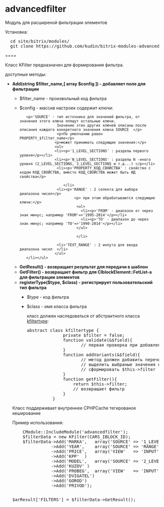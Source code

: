 advancedfilter
====

<p>Модуль для расширеной фильтрации элементов</p>
<p>Установка:</p>
<pre>  cd site/bitrix/modules/ 
  git clone https://github.com/kudin/bitrix-modules-advancedfilter.git advancedfilter 
</pre>
 
==== 

<p>Класс KFilter предназначен для формирования фильтра.</p>
<p>доступные методы:</p>
<ul>

  <li><p><b>Add(string $filter_name,[ array $config ]) - добавляет поле для фильтрации</b></p> 
     <ul><li>
        <p>$filter_name - произвольный код фильтра</p>
    </li>
     <li>
     <p>$config - массив настроек содержит ключи:</p>
     
       <p>'SOURCE' - тип источника для значений фильтра, от значения этого ключа пляшут остальные ключи.
                     Значение этих других ключей описаны после описания каждого конкретного значения ключа SOURCE  </p>
                     <p>По умолчанию равен PROPERTY_$filter_name</p>
                    <p>может принимать следующие значения:</p> 
                    <ul>
                    <li><p>'1_LEVEL_SECTIONS' : разделы первого уровня</p></li>
                    <li><p>'N_LEVEL_SECTIONS' : разделы N -нного уровня (2_LEVEL_SECTIONS, 3_LEVEL_SECTIONS и т.д...) </p></li> 
                     <li><p>'PROPERTY_КОД_СВОЙСТВА' : свойство с кодом КОД_СВОЙСТВА, вместо КОД_СВОЙСТВА может быть ИД свойства</p> 
                                            
                        </li>
                     <li><p>'RANGE' : 2 селекта для выбора диапазона чисел</p>
                             <p> при этом обрабатываются следующие ключи:</p>
                              <ul>
                                <li><p>'FROM' - диапазон от через знак минус; например 'FROM'=>'1995-2014'</p></li>
                                <li><p>'TO' - диапазон до через знак минус; например 'TO'=>'1990-2014'</p></li>
                              </ul>

                              </li>

                     <li>'TEXT_RANGE' : 2 инпута для ввода диапазона чисел  </li>
                    </ul>
       </li></ul>
   </li>
   
  <li><b>GetResult() - возвращает результат для передачи в шаблон</b></li>
  <li><b>GetFilter() - возвращает фильтр для CIblockElement::FetList-a для фильтрации элементов</b></li>
    <li>
      <b>registerType($type, $class) - регистрирует пользовательский тип фильтра</b>
       <ul>
              <li><p> $type - код фильтра</p></li>
         <li><p>$class - имя класса фильтра</p>
         <p> класс должен наследоваться от абстрактного класса <a href='https://github.com/kudin/bitrix-modules-advancedfilter/blob/master/classes/usertypes/kfiltertype.php'>kfiltertype</a>:</p>
          <pre>abstract class kfiltertype { 
              private $filter = false; 
              function validate(&$field){
                     // первая проверка при добавлении поля  
              }     
              function addVariants(&$field){
                     // метод должен добавить перечисляемые варианты в $field['VARIANTS']
                     // выделить выбраные значения по массиву $_REQUEST
                     // сформировать $this->filter
              }    
              function getFilter(){
                  return $this->filter;
                  // возвращает фильтр 
              }
          }</pre></li></ul>
    </li>
</ul>


<p>Класс поддерживает внутреннее CPHPCache тегированое кеширование</p>

<p>Пример использования:</p>
<pre>
    CModule::IncludeModule('advancedfilter'); 
    $filterData = new KFilter(CARS_IBLOCK_ID);
    $filterData->Add('MARKA',   array('SOURCE' => '1_LEVEL_SECTIONS') )
               ->Add('YEAR',    array('SOURCE' => 'RANGE', 'FROM'=>'1980-2014', 'TO'=>'1990-2014' )  )
               ->Add('PRICE',   array('VIEW'   => 'INPUT'))
               ->Add('KPP'  )
               ->Add('MODEL',   array('SOURCE' => '2_LEVEL_SECTIONS', 'LINKTO' => 'MARKA'))
               ->Add('KUZOV' )
               ->Add('PROBEG',  array('VIEW'   => 'INPUT'))
               ->Add('DVIGATEL')
               ->Add('GOROD')
               ->Add('PRIVOD'); 
              
   $arResult['FILTERS'] = $filterData->GetResult();
</pre>   
  
   
